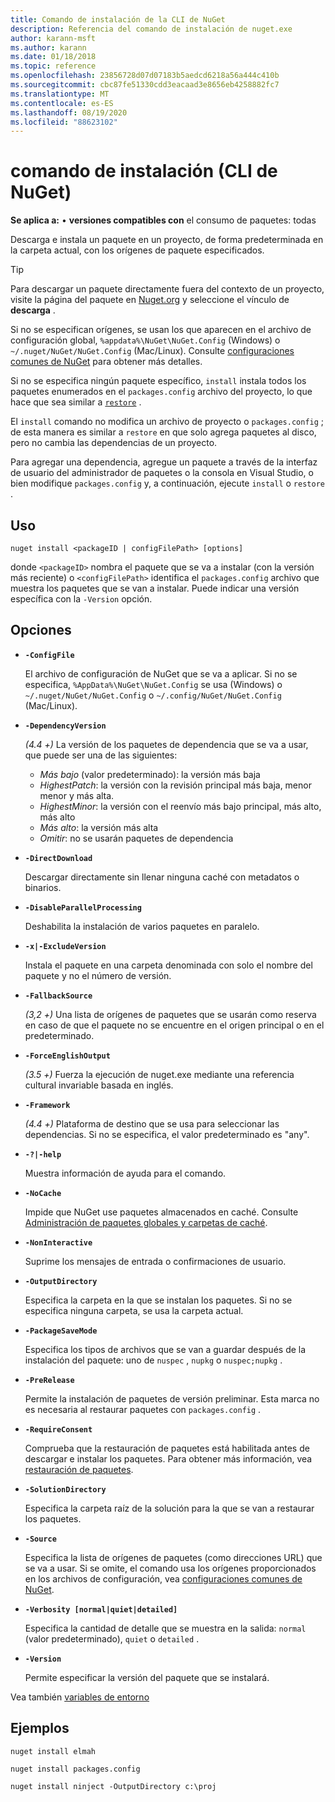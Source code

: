 ```yaml
---
title: Comando de instalación de la CLI de NuGet
description: Referencia del comando de instalación de nuget.exe
author: karann-msft
ms.author: karann
ms.date: 01/18/2018
ms.topic: reference
ms.openlocfilehash: 23856728d07d07183b5aedcd6218a56a444c410b
ms.sourcegitcommit: cbc87fe51330cdd3eacaad3e8656eb4258882fc7
ms.translationtype: MT
ms.contentlocale: es-ES
ms.lasthandoff: 08/19/2020
ms.locfileid: "88623102"
---
```

# <a name="install-command-nuget-cli"></a>comando de instalación (CLI de NuGet)

**Se aplica a:** &bullet; **versiones compatibles con** el consumo de paquetes: todas

Descarga e instala un paquete en un proyecto, de forma predeterminada en la carpeta actual, con los orígenes de paquete especificados.

> [!Tip]
> Para descargar un paquete directamente fuera del contexto de un proyecto, visite la página del paquete en [Nuget.org](https://www.nuget.org) y seleccione el vínculo de **descarga** .

Si no se especifican orígenes, se usan los que aparecen en el archivo de configuración global, `%appdata%\NuGet\NuGet.Config` (Windows) o `~/.nuget/NuGet/NuGet.Config` (Mac/Linux). Consulte [configuraciones comunes de NuGet](../../consume-packages/configuring-nuget-behavior.md) para obtener más detalles.

Si no se especifica ningún paquete específico, `install` instala todos los paquetes enumerados en el `packages.config` archivo del proyecto, lo que hace que sea similar a [`restore`](cli-ref-restore.md) .

El `install` comando no modifica un archivo de proyecto o `packages.config` ; de esta manera es similar a `restore` en que solo agrega paquetes al disco, pero no cambia las dependencias de un proyecto.

Para agregar una dependencia, agregue un paquete a través de la interfaz de usuario del administrador de paquetes o la consola en Visual Studio, o bien modifique `packages.config` y, a continuación, ejecute `install` o `restore` .

## <a name="usage"></a>Uso

```cli
nuget install <packageID | configFilePath> [options]
```

donde `<packageID>` nombra el paquete que se va a instalar (con la versión más reciente) o `<configFilePath>` identifica el `packages.config` archivo que muestra los paquetes que se van a instalar. Puede indicar una versión específica con la `-Version` opción.

## <a name="options"></a>Opciones

- **`-ConfigFile`**

  El archivo de configuración de NuGet que se va a aplicar. Si no se especifica, `%AppData%\NuGet\NuGet.Config` se usa (Windows) o `~/.nuget/NuGet/NuGet.Config` o `~/.config/NuGet/NuGet.Config` (Mac/Linux).

- **`-DependencyVersion`**

  *(4.4 +)* La versión de los paquetes de dependencia que se va a usar, que puede ser una de las siguientes:<br/><ul><li>*Más bajo* (valor predeterminado): la versión más baja</li><li>*HighestPatch*: la versión con la revisión principal más baja, menor menor y más alta.</li><li>*HighestMinor*: la versión con el reenvío más bajo principal, más alto, más alto</li><li>*Más alto*: la versión más alta</li><li>*Omitir*: no se usarán paquetes de dependencia</li></ul>

- **`-DirectDownload`**

  Descargar directamente sin llenar ninguna caché con metadatos o binarios.

- **`-DisableParallelProcessing`**

  Deshabilita la instalación de varios paquetes en paralelo.

- **`-x|-ExcludeVersion`**

  Instala el paquete en una carpeta denominada con solo el nombre del paquete y no el número de versión.

- **`-FallbackSource`**

  *(3,2 +)* Una lista de orígenes de paquetes que se usarán como reserva en caso de que el paquete no se encuentre en el origen principal o en el predeterminado.

- **`-ForceEnglishOutput`**

  *(3.5 +)* Fuerza la ejecución de nuget.exe mediante una referencia cultural invariable basada en inglés.

- **`-Framework`**

  *(4.4 +)* Plataforma de destino que se usa para seleccionar las dependencias. Si no se especifica, el valor predeterminado es "any".

- **`-?|-help`**

  Muestra información de ayuda para el comando.

- **`-NoCache`**

  Impide que NuGet use paquetes almacenados en caché. Consulte [Administración de paquetes globales y carpetas de caché](../../consume-packages/managing-the-global-packages-and-cache-folders.md).

- **`-NonInteractive`**

  Suprime los mensajes de entrada o confirmaciones de usuario.

- **`-OutputDirectory`**

  Especifica la carpeta en la que se instalan los paquetes. Si no se especifica ninguna carpeta, se usa la carpeta actual.

- **`-PackageSaveMode`**

  Especifica los tipos de archivos que se van a guardar después de la instalación del paquete: uno de `nuspec` , `nupkg` o `nuspec;nupkg` .

- **`-PreRelease`**

  Permite la instalación de paquetes de versión preliminar. Esta marca no es necesaria al restaurar paquetes con `packages.config` .

- **`-RequireConsent`**

  Comprueba que la restauración de paquetes está habilitada antes de descargar e instalar los paquetes. Para obtener más información, vea [restauración de paquetes](../../consume-packages/package-restore.md).

- **`-SolutionDirectory`**

  Especifica la carpeta raíz de la solución para la que se van a restaurar los paquetes.

- **`-Source`**

   Especifica la lista de orígenes de paquetes (como direcciones URL) que se va a usar. Si se omite, el comando usa los orígenes proporcionados en los archivos de configuración, vea [configuraciones comunes de NuGet](../../consume-packages/configuring-nuget-behavior.md).

- **`-Verbosity [normal|quiet|detailed]`**

  Especifica la cantidad de detalle que se muestra en la salida: `normal` (valor predeterminado), `quiet` o `detailed` .

- **`-Version`**

  Permite especificar la versión del paquete que se instalará.

Vea también [variables de entorno](cli-ref-environment-variables.md)

## <a name="examples"></a>Ejemplos

```cli
nuget install elmah

nuget install packages.config

nuget install ninject -OutputDirectory c:\proj
```
